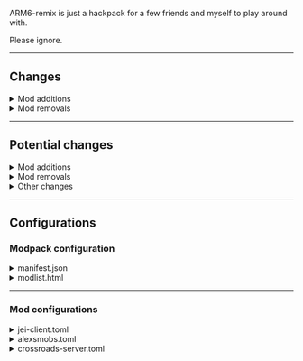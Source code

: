 ARM6-remix is just a hackpack for a few friends and myself to play around with.

Please ignore.

---

## Changes

<details>
  <summary>Mod additions</summary>

  * [Mowzie's Mobs](https://www.curseforge.com/minecraft/mc-mods/mowzies-mobs)
      * ProjectID: 250498
      * fileID: 3271048
  * [Alex's Mobs](https://www.curseforge.com/minecraft/mc-mods/alexs-mobs)
      * ProjectID: 426558
      * fileID: 3308459
  * [Project: Vibrant Journeys](https://www.curseforge.com/minecraft/mc-mods/project-vibrant-journeys)
      * ProjectID: 300297
      * fileID: 3308560
  * [Effortless Building](https://www.curseforge.com/minecraft/mc-mods/effortless-building)
      * ProjectID: 302113
      * fileID: 3316956
  * [Nef's Medieval decoration](https://www.curseforge.com/minecraft/mc-mods/neoelfeos-medieval-pub-decoration)
      * ProjectID: 444384
      * fileID: 3296205
  * [Subterranean Wilderness](https://www.curseforge.com/minecraft/mc-mods/subterranean-wilderness)
      * ProjectID: 413426
      * fileID: 3299430
  * [Crossroads MC](https://www.curseforge.com/minecraft/mc-mods/crossroads-mc/)
      * ProjectID: 250231
      * fileID: 3246384
      * **Requires:** [Essentials](https://www.curseforge.com/minecraft/mc-mods/essentials)
        * ProjectID: 293752
        * fileID: 3319470
  * [Sophisticated Backpacks](https://www.curseforge.com/minecraft/mc-mods/sophisticated-backpacks)
      * ProjectID: 422301
      * fileID: 3294628

</details>

<details>
  <summary>Mod removals</summary>

  Nothing here.

  Move along citizen.

</details>

---

## Potential changes

<details>
  <summary>Mod additions</summary>

  * Add [ItemZoom](https://www.curseforge.com/minecraft/mc-mods/itemzoom)
  * Add [Planttech 2](https://www.curseforge.com/minecraft/mc-mods/planttech-2)
    * NOTE Perhaps consider removing [Mystical Agriculture](https://www.curseforge.com/minecraft/mc-mods/mystical-agriculture)?

</details>

<details>
  <summary>Mod removals</summary>

  * Remove [Refined Storage](https://www.curseforge.com/minecraft/mc-mods/refined-storage)
    * Remove [RSInfinityBooster](https://www.curseforge.com/minecraft/mc-mods/rsinfinitybooster)
    * Remove [ExtraStorage](https://www.curseforge.com/minecraft/mc-mods/extrastorage)
    * Remove [Creative Wireless Transmitter](https://www.curseforge.com/minecraft/mc-mods/creative-wireless-transmitter)
    * Remove [Extra Disks](https://www.curseforge.com/minecraft/mc-mods/extra-disks)
    * Remove [Refined Storage Addons](https://www.curseforge.com/minecraft/mc-mods/refined-storage-addons)
  * Remove [RFTools Storage](https://www.curseforge.com/minecraft/mc-mods/rftools-storage)

</details>

<details>
  <summary>Other changes</summary>

  * Disable Industrial Foregoing's
    * Enchantment Extractor
    * Enchantment Applicator
    * Enchantment Factory
  * Fix Reliquary's Lilypad of Fertility recipe.
    * NOTE This currently has an [open issue here](https://github.com/AllTheMods/ATM-6/issues/1691).

</details>

---

## Configurations

### Modpack configuration

<details>
  <summary>manifest.json</summary>

  Append to the beginning of the file at its place.

  ```json
    "name": "All the Mods 6 : REMIX",
    "author": "ATMTeam : GreatestFool",
  ```

  Append one line before end of file.

  ```json
    "files": [
      {
        "projectID": 250498,
        "fileID": 3271048,
        "required": true
      },
      {
        "projectID": 426558,
        "fileID": 3308459,
        "required": true
      },
      {
        "projectID": 300297,
        "fileID": 3308560,
        "required": true
      },
      {
        "projectID": 302113,
        "fileID": 3316956,
        "required": true
      },
      {
        "projectID": 444384,
        "fileID": 3296205,
        "required": true
      },
      {
        "projectID": 413426,
        "fileID": 3299430,
        "required": true
      },
      {
        "projectID": 250231,
        "fileID": 3246384,
        "required": true
      },
      {
        "projectID": 293752,
        "fileID": 3319470,
        "required": true
      },
      {
        "projectID": 422301,
        "fileID": 3294628,
        "required": true
      }
    ],
  ```

</details>

<details>
  <summary>modlist.html</summary>

  Append one line before end of file.

  ```html
  <li><a href="https://www.curseforge.com/minecraft/mc-mods/mowzies-mobs">Mowzie's Mobs (by bobmowzie)</a></li>
  <li><a href="https://www.curseforge.com/minecraft/mc-mods/alexs-mobs">Alex's Mobs (by alex1the1666)</a></li>
  <li><a href="https://www.curseforge.com/minecraft/mc-mods/project-vibrant-journeys">Project: Vibrant Journeys (by solis_nova123)</a></li>
  <li><a href="https://www.curseforge.com/minecraft/mc-mods/effortless-building">Effortless Building (by Requioss)</a></li>
  <li><a href="https://www.curseforge.com/minecraft/mc-mods/neoelfeos-medieval-pub-decoration">Nef's Medieval decoration (by neoelfe0)</a></li>
  <li><a href="https://www.curseforge.com/minecraft/mc-mods/subterranean-wilderness">Subterranean Wilderness (by Melonslise)</a></li>
  <li><a href="https://www.curseforge.com/minecraft/mc-mods/crossroads-mc">Crossroads MC (by Technomancer_isTaken)</a></li>
  <li><a href="https://www.curseforge.com/minecraft/mc-mods/essentials">Essentials (by Technomancer_isTaken)</a></li>
  <li><a href="https://www.curseforge.com/minecraft/mc-mods/sophisticated-backpacks">Sophisticated Backpacks (by P3pp3rF1y)</a></li>
  </ul>

  ```

</details>

---

### Mod configurations

<details>
  <summary>jei-client.toml</summary>

  ```toml
    #Display search bar in the center
    CenterSearch = true
  ```

</details>

<details>
  <summary>alexsmobs.toml</summary>

  ```toml
    #Whether mimicream can be used to duplicate items.
    mimicreamRepair = false
  ```

</details>

<details>
  <summary>crossroads-server.toml</summary>

  ```toml
  [Ores]
    #Generate Copper Ore?
    copper = false
    #Generate Tin Ore?
    tin = false
    #Generate Ruby Ore?
    ruby = false
  ```

</details>